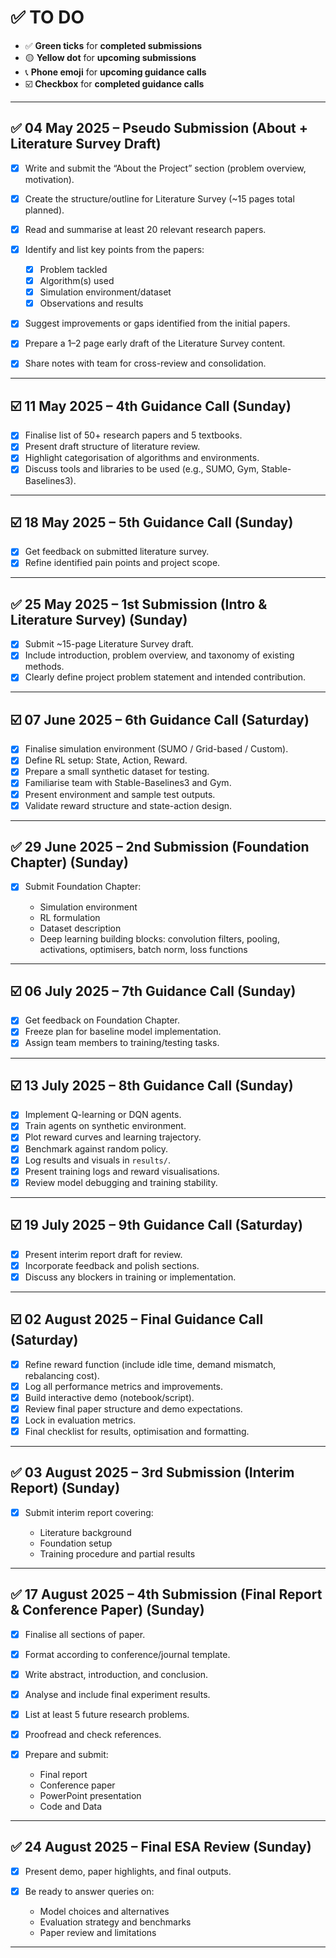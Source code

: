 # ✅ TO DO

* ✅ **Green ticks** for **completed submissions**
* 🟡 **Yellow dot** for **upcoming submissions**
* 📞 **Phone emoji** for **upcoming guidance calls**
* ☑️ **Checkbox** for **completed guidance calls**

---

## ✅ 04 May 2025 – Pseudo Submission (About + Literature Survey Draft)

* [x] Write and submit the “About the Project” section (problem overview, motivation).
* [x] Create the structure/outline for Literature Survey (\~15 pages total planned).
* [x] Read and summarise at least 20 relevant research papers.
* [x] Identify and list key points from the papers:

  * [x] Problem tackled
  * [x] Algorithm(s) used
  * [x] Simulation environment/dataset
  * [x] Observations and results
* [x] Suggest improvements or gaps identified from the initial papers.
* [x] Prepare a 1–2 page early draft of the Literature Survey content.
* [x] Share notes with team for cross-review and consolidation.

---

## ☑️ 11 May 2025 – 4th Guidance Call (Sunday)

* [x] Finalise list of 50+ research papers and 5 textbooks.
* [x] Present draft structure of literature review.
* [x] Highlight categorisation of algorithms and environments.
* [x] Discuss tools and libraries to be used (e.g., SUMO, Gym, Stable-Baselines3).

---

## ☑️ 18 May 2025 – 5th Guidance Call (Sunday)

* [x] Get feedback on submitted literature survey.
* [x] Refine identified pain points and project scope.

---

## ✅ 25 May 2025 – 1st Submission (Intro & Literature Survey) (Sunday)

* [x] Submit \~15-page Literature Survey draft.
* [x] Include introduction, problem overview, and taxonomy of existing methods.
* [x] Clearly define project problem statement and intended contribution.

---

## ☑️ 07 June 2025 – 6th Guidance Call (Saturday)

* [x] Finalise simulation environment (SUMO / Grid-based / Custom).
* [x] Define RL setup: State, Action, Reward.
* [x] Prepare a small synthetic dataset for testing.
* [x] Familiarise team with Stable-Baselines3 and Gym.
* [x] Present environment and sample test outputs.
* [x] Validate reward structure and state-action design.

---

## ✅ 29 June 2025 – 2nd Submission (Foundation Chapter) (Sunday)

* [x] Submit Foundation Chapter:

  * Simulation environment
  * RL formulation
  * Dataset description
  * Deep learning building blocks: convolution filters, pooling, activations, optimisers, batch norm, loss functions

---

## ☑️ 06 July 2025 – 7th Guidance Call (Sunday)

* [x] Get feedback on Foundation Chapter.
* [x] Freeze plan for baseline model implementation.
* [x] Assign team members to training/testing tasks.

---

## ☑️ 13 July 2025 – 8th Guidance Call (Sunday)

* [x] Implement Q-learning or DQN agents.
* [x] Train agents on synthetic environment.
* [x] Plot reward curves and learning trajectory.
* [x] Benchmark against random policy.
* [x] Log results and visuals in `results/`.
* [x] Present training logs and reward visualisations.
* [x] Review model debugging and training stability.

---

## ☑️ 19 July 2025 – 9th Guidance Call (Saturday)

* [x] Present interim report draft for review.
* [x] Incorporate feedback and polish sections.
* [x] Discuss any blockers in training or implementation.

---

## ☑️ 02 August 2025 – Final Guidance Call (Saturday)

* [X] Refine reward function (include idle time, demand mismatch, rebalancing cost).
* [X] Log all performance metrics and improvements.
* [X] Build interactive demo (notebook/script).
* [X] Review final paper structure and demo expectations.
* [X] Lock in evaluation metrics.
* [X] Final checklist for results, optimisation and formatting.

---

## ✅ 03 August 2025 – 3rd Submission (Interim Report) (Sunday)

* [X] Submit interim report covering:

  * Literature background
  * Foundation setup
  * Training procedure and partial results

---

## ✅ 17 August 2025 – 4th Submission (Final Report & Conference Paper) (Sunday)

* [X] Finalise all sections of paper.
* [X] Format according to conference/journal template.
* [X] Write abstract, introduction, and conclusion.
* [X] Analyse and include final experiment results.
* [X] List at least 5 future research problems.
* [X] Proofread and check references.
* [X] Prepare and submit:

  * Final report
  * Conference paper
  * PowerPoint presentation
  * Code and Data

---

## ✅ 24 August 2025 – Final ESA Review (Sunday)

* [X] Present demo, paper highlights, and final outputs.
* [X] Be ready to answer queries on:

  * Model choices and alternatives
  * Evaluation strategy and benchmarks
  * Paper review and limitations

---
